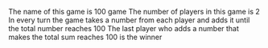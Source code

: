  The name of this game is 100 game The number of players in this game is 2
In every turn the game takes a number from each player and adds it until the total number reaches 100 
The last player who adds a number that makes the total sum reaches 100 is the winner
